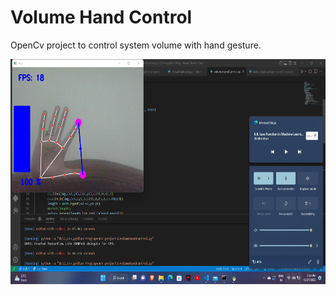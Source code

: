 # Volume Hand Control
OpenCv project to control system volume with hand gesture.
<p align="center">
  <img width="640" height="360" src="https://github.com/Satwik26/volumeHandControl/blob/main/Screenshot%20(43).png">
</p>
